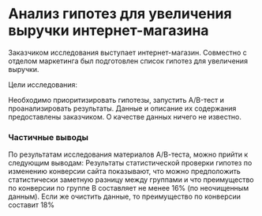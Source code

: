 # Анализ гипотез для увеличения выручки интернет-магазина

Заказчиком исследования выступает интернет-магазин. Совместно с отделом маркетинга был подготовлен список гипотез для увеличения выручки.

Цели исследования:

Необходимо приоритизировать гипотезы, запустить A/B-тест и проанализировать результаты.
Данные и описание их содержания предоставлены заказчиком. О качестве данных ничего не известно.


### Частичные выводы

По результатам исследования материалов А/В-теста, можно прийти к следующим выводам: Результаты статистической проверки гипотез по изменению конверсии сайта показывают, что можно предположить статистически заметную разницу между группами и что преимущество по конверсии по группе В составляет не менее 16% (по неочищенным данным). Если же очистить данные, то преимущество по конверсии составит 18%
